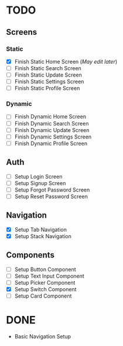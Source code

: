 # TODO

## Screens

### Static

- [x] Finish Static Home Screen (_May edit later_)
- [ ] Finish Static Search Screen
- [ ] Finish Static Update Screen
- [ ] Finish Static Settings Screen
- [ ] Finish Static Profile Screen

### Dynamic

- [ ] Finish Dynamic Home Screen
- [ ] Finish Dynamic Search Screen
- [ ] Finish Dynamic Update Screen
- [ ] Finish Dynamic Settings Screen
- [ ] Finish Dynamic Profile Screen

## Auth

- [ ] Setup Login Screen
- [ ] Setup Signup Screen
- [ ] Setup Forgot Password Screen
- [ ] Setup Reset Password Screen

## Navigation

- [x] Setup Tab Navigation
- [x] Setup Stack Navigation

## Components

- [ ] Setup Button Component
- [ ] Setup Text Input Component
- [ ] Setup Picker Component
- [x] Setup Switch Component
- [ ] Setup Card Component

# DONE

- Basic Navigation Setup
